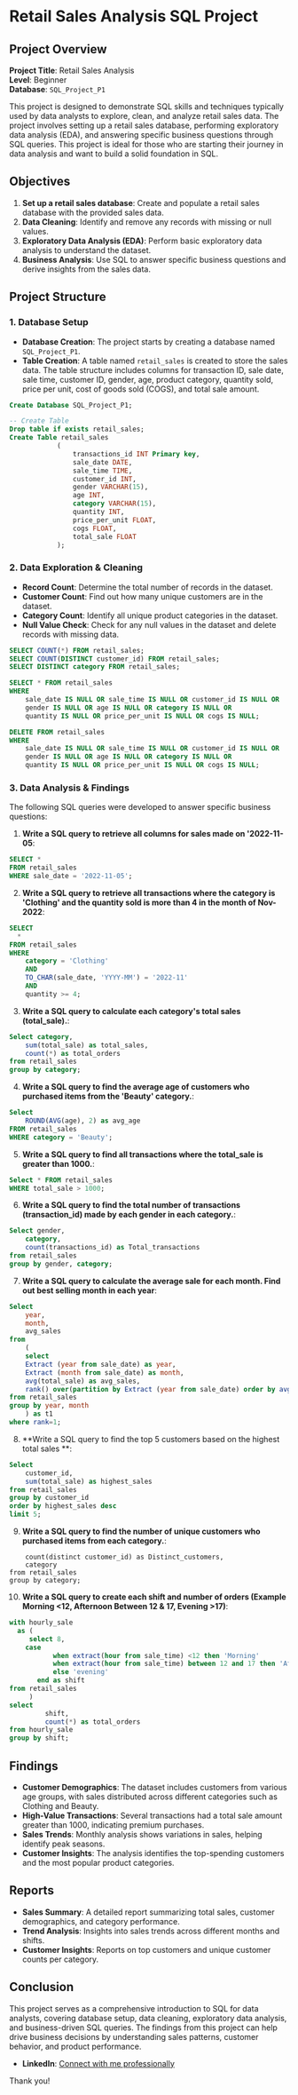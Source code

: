# Retail Sales Analysis SQL Project

## Project Overview

**Project Title**: Retail Sales Analysis  
**Level**: Beginner  
**Database**: `SQL_Project_P1`

This project is designed to demonstrate SQL skills and techniques typically used by data analysts to explore, clean, and analyze retail sales data. The project involves setting up a retail sales database, performing exploratory data analysis (EDA), and answering specific business questions through SQL queries. This project is ideal for those who are starting their journey in data analysis and want to build a solid foundation in SQL.

## Objectives

1. **Set up a retail sales database**: Create and populate a retail sales database with the provided sales data.
2. **Data Cleaning**: Identify and remove any records with missing or null values.
3. **Exploratory Data Analysis (EDA)**: Perform basic exploratory data analysis to understand the dataset.
4. **Business Analysis**: Use SQL to answer specific business questions and derive insights from the sales data.

## Project Structure

### 1. Database Setup

- **Database Creation**: The project starts by creating a database named `SQL_Project_P1`.
- **Table Creation**: A table named `retail_sales` is created to store the sales data. The table structure includes columns for transaction ID, sale date, sale time, customer ID, gender, age, product category, quantity sold, price per unit, cost of goods sold (COGS), and total sale amount.

```sql
Create Database SQL_Project_P1;

-- Create Table
Drop table if exists retail_sales;
Create Table retail_sales
			(
				transactions_id INT Primary key,
				sale_date DATE,
				sale_time TIME,
				customer_id INT,
				gender VARCHAR(15),
				age INT,
				category VARCHAR(15),
				quantity INT,
				price_per_unit FLOAT,
				cogs FLOAT,
				total_sale FLOAT
			);
```

### 2. Data Exploration & Cleaning

- **Record Count**: Determine the total number of records in the dataset.
- **Customer Count**: Find out how many unique customers are in the dataset.
- **Category Count**: Identify all unique product categories in the dataset.
- **Null Value Check**: Check for any null values in the dataset and delete records with missing data.

```sql
SELECT COUNT(*) FROM retail_sales;
SELECT COUNT(DISTINCT customer_id) FROM retail_sales;
SELECT DISTINCT category FROM retail_sales;

SELECT * FROM retail_sales
WHERE 
    sale_date IS NULL OR sale_time IS NULL OR customer_id IS NULL OR 
    gender IS NULL OR age IS NULL OR category IS NULL OR 
    quantity IS NULL OR price_per_unit IS NULL OR cogs IS NULL;

DELETE FROM retail_sales
WHERE 
    sale_date IS NULL OR sale_time IS NULL OR customer_id IS NULL OR 
    gender IS NULL OR age IS NULL OR category IS NULL OR 
    quantity IS NULL OR price_per_unit IS NULL OR cogs IS NULL;
```

### 3. Data Analysis & Findings

The following SQL queries were developed to answer specific business questions:

1. **Write a SQL query to retrieve all columns for sales made on '2022-11-05**:
```sql
SELECT *
FROM retail_sales
WHERE sale_date = '2022-11-05';
```

2. **Write a SQL query to retrieve all transactions where the category is 'Clothing' and the quantity sold is more than 4 in the month of Nov-2022**:
```sql
SELECT 
  *
FROM retail_sales
WHERE 
    category = 'Clothing'
    AND 
    TO_CHAR(sale_date, 'YYYY-MM') = '2022-11'
    AND
    quantity >= 4;
```

3. **Write a SQL query to calculate each category's total sales (total_sale).**:
```sql
Select category, 
	sum(total_sale) as total_sales,
	count(*) as total_orders
from retail_sales
group by category;
```

4. **Write a SQL query to find the average age of customers who purchased items from the 'Beauty' category.**:
```sql
Select
    ROUND(AVG(age), 2) as avg_age
FROM retail_sales
WHERE category = 'Beauty';
```

5. **Write a SQL query to find all transactions where the total_sale is greater than 1000.**:
```sql
Select * FROM retail_sales
WHERE total_sale > 1000;
```

6. **Write a SQL query to find the total number of transactions (transaction_id) made by each gender in each category.**:
```sql
Select gender,
	category, 
	count(transactions_id) as Total_transactions
from retail_sales
group by gender, category;
```

7. **Write a SQL query to calculate the average sale for each month. Find out best selling month in each year**:
```sql
Select 
    year,
    month,
    avg_sales
from
    (
    select 
    Extract (year from sale_date) as year,
    Extract (month from sale_date) as month,
    avg(total_sale) as avg_sales,
    rank() over(partition by Extract (year from sale_date) order by avg(total_sale) desc) as rank
from retail_sales
group by year, month
    ) as t1
where rank=1;
```

8. **Write a SQL query to find the top 5 customers based on the highest total sales **:
```sql
Select 
	customer_id, 
	sum(total_sale) as highest_sales
from retail_sales
group by customer_id
order by highest_sales desc
limit 5;
```

9. **Write a SQL query to find the number of unique customers who purchased items from each category.**:
```Select 
	count(distinct customer_id) as Distinct_customers,
	category
from retail_sales
group by category;
```

10. **Write a SQL query to create each shift and number of orders (Example Morning <12, Afternoon Between 12 & 17, Evening >17)**:
```sql
with hourly_sale
  as (
     select 8,
	case
           when extract(hour from sale_time) <12 then 'Morning'
           when extract(hour from sale_time) between 12 and 17 then 'Afternoon'
           else 'evening'
	   end as shift
from retail_sales
     )
select
         shift,
         count(*) as total_orders
from hourly_sale
group by shift;
```

## Findings

- **Customer Demographics**: The dataset includes customers from various age groups, with sales distributed across different categories such as Clothing and Beauty.
- **High-Value Transactions**: Several transactions had a total sale amount greater than 1000, indicating premium purchases.
- **Sales Trends**: Monthly analysis shows variations in sales, helping identify peak seasons.
- **Customer Insights**: The analysis identifies the top-spending customers and the most popular product categories.

## Reports

- **Sales Summary**: A detailed report summarizing total sales, customer demographics, and category performance.
- **Trend Analysis**: Insights into sales trends across different months and shifts.
- **Customer Insights**: Reports on top customers and unique customer counts per category.

## Conclusion

This project serves as a comprehensive introduction to SQL for data analysts, covering database setup, data cleaning, exploratory data analysis, and business-driven SQL queries. The findings from this project can help drive business decisions by understanding sales patterns, customer behavior, and product performance.



- **LinkedIn**: [Connect with me professionally](https://www.linkedin.com/in/anusha-tentu-393a6a233?lipi=urn%3Ali%3Apage%3Ad_flagship3_profile_view_base_contact_details%3BKG3c8iK%2BTzSuHa7xtuYkEw%3D%3D)


Thank you!
